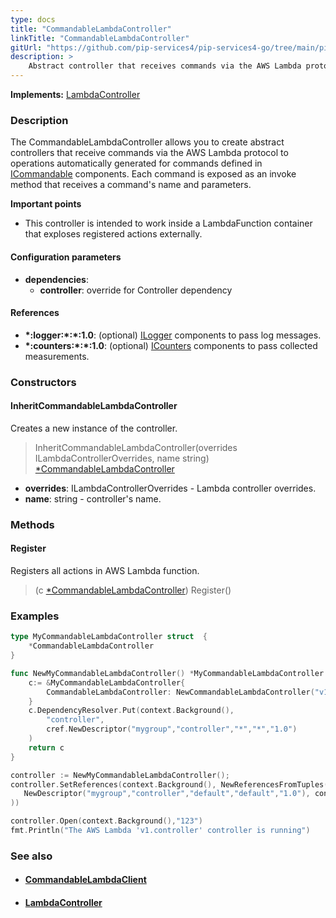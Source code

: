 ```yaml
---
type: docs
title: "CommandableLambdaController"
linkTitle: "CommandableLambdaController"
gitUrl: "https://github.com/pip-services4/pip-services4-go/tree/main/pip-services4-aws-go"
description: >
    Abstract controller that receives commands via the AWS Lambda protocol to operations automatically generated for commands defined in [ICommandable](../../../rpc/commands/icommandable) components. Each command is exposed as an invoke method that receives a command's name and parameters.
---
```


**Implements:** [LambdaController](../lambda_controller)

### Description
The CommandableLambdaController allows you to create abstract controllers that receive commands via the AWS Lambda protocol to operations automatically generated for commands defined in [ICommandable](../../../rpc/commands/icommandable) components. Each command is exposed as an invoke method that receives a command's name and parameters.

**Important points**

- This controller is intended to work inside a LambdaFunction container that exploses registered actions externally.

#### Configuration parameters
 
- **dependencies**:
    - **controller**: override for Controller dependency


#### References
- **\*:logger:\*:\*:1.0**: (optional) [ILogger](../../../observability/log/ilogger) components to pass log messages.
- **\*:counters:\*:\*:1.0**: (optional) [ICounters](../../../observability/count/icounters) components to pass collected measurements.

### Constructors

#### InheritCommandableLambdaController
Creates a new instance of the controller.

> InheritCommandableLambdaController(overrides ILambdaControllerOverrides, name string) [*CommandableLambdaController]()

- **overrides**: ILambdaControllerOverrides - Lambda controller overrides.
- **name**: string - controller's name.


### Methods

#### Register
Registers all actions in AWS Lambda function.

> (c [*CommandableLambdaController]()) Register()


### Examples

```go
type MyCommandableLambdaController struct  {
	*CommandableLambdaController
}

func NewMyCommandableLambdaController() *MyCommandableLambdaController {
	c:= &MyCommandableLambdaController{
		CommandableLambdaController: NewCommandableLambdaController("v1.controller")
	}
	c.DependencyResolver.Put(context.Background(),
		"controller",
		cref.NewDescriptor("mygroup","controller","*","*","1.0")
	)
	return c
}

controller := NewMyCommandableLambdaController();
controller.SetReferences(context.Background(), NewReferencesFromTuples(
   NewDescriptor("mygroup","controller","default","default","1.0"), controller
))

controller.Open(context.Background(),"123")
fmt.Println("The AWS Lambda 'v1.controller' controller is running")
```

### See also
- #### [CommandableLambdaClient](../../clients/commandable_lambda_client)
- #### [LambdaController](../lambda_controller)

